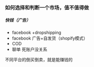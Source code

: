 ### 如何选择和判断一个市场，值不值得做

##### 快钱（广告）

- facebook +dropshipping
- facebook 广告+自发货（shopify模式）
- COD
- 聊单 死账户没关系

不同平台的倒买倒卖，就是能赚钱的

